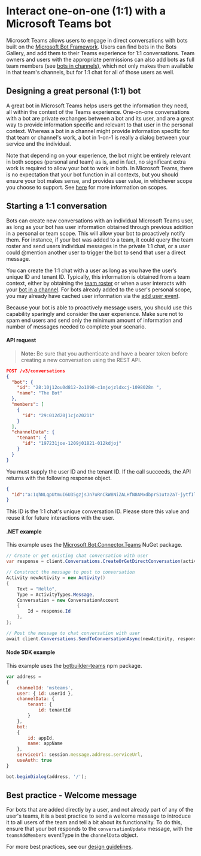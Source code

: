 # Interact one-on-one (1:1) with a Microsoft Teams bot

Microsoft Teams allows users to engage in direct conversations with bots built on the [Microsoft Bot Framework](https://docs.botframework.com/en-us/).  Users can find bots in the Bots Gallery, and add them to their Teams experience for 1:1 conversations.  Team owners and users with the appropriate permissions can also add bots as full team members (see [bots in channels](botsinchannels.md)), which not only makes them available in that team's channels, but for 1:1 chat for all of those users as well.

## Designing a great personal (1:1) bot

A great bot in Microsoft Teams helps users get the information they need, all within the context of the Teams experience.  One-on-one conversations with a bot are private exchanges between a bot and its user, and are a great way to provide information specific and relevant to that user in the personal context.  Whereas a bot in a channel might provide information specific for that team or channel's work, a bot in 1-on-1 is really a dialog between your service and the individual.  

Note that depending on your experience, the bot might be entirely relevant in both scopes (personal and team) as is, and in fact, no significant extra work is required to allow your bot to work in both.  In Microsoft Teams, there is no expectation that your bot function in all contexts, but you should ensure your bot makes sense, and provides user value, in whichever scope you choose to support.  See [here](teamsapps.md) for more information on scopes.

## Starting a 1:1 conversation

Bots can create new conversations with an individual Microsoft Teams user, as long as your bot has user information obtained through previous addition in a personal or team scope. This will allow your bot to proactively notify them. For instance, if your bot was added to a team, it could query the team roster and send users individual messages in the private 1:1 chat, or a user could @mention another user to trigger the bot to send that user a direct message.

You can create the 1:1 chat with a user as long as you have the user’s unique ID and tenant ID. Typically, this information is obtained from a team context, either by obtaining the [team roster](botapis.md#fetching-the-team-roster) or when a user interacts with your [bot in a channel](botsinchannels.md).  For bots already added to the user's personal scope, you may already have cached user information via the [add user event](botevents.md#team-member-or-bot-addition).

Because your bot is able to proactively message users, you should use this capability sparingly and consider the user experience. Make sure not to spam end users and send only the minimum amount of information and number of messages needed to complete your scenario.

#### API request

>**Note:** Be sure that you authenticate and have a bearer token before creating a new conversation using the REST API.

```json
POST /v3/conversations 
{
  "bot": {
    "id": "28:10j12ou0d812-2o1098-c1mjojzldxcj-1098028n ",
    "name": "The Bot"
  },
  "members": [
    {
      "id": "29:012d20j1cjo20211"
    }
  ],
  "channelData": {
    "tenant": {
      "id": "197231joe-1209j01821-012kdjoj"
    }
  }
}
```

You must supply the user ID and the tenant ID. If the call succeeds, the API returns with the following response object.

```json
{
  "id":"a:1qhNLqpUtmuI6U35gzjsJn7uRnCkW8NiZALHfN8AMxdbprS1uta2aT-jytfIlsZR3UZeg3TsIONNInBHsdjzj3PtfHuhkxxvS1jZZ61UAbw8fIdXcNSJyTJm7YvHFOgxo"
}
```

This ID is the 1:1 chat's unique conversation ID. Please store this value and reuse it for future interactions with the user.

#### .NET example

This example uses the [Microsoft.Bot.Connector.Teams](https://www.nuget.org/packages/Microsoft.Bot.Connector.Teams) NuGet package.

```csharp
// Create or get existing chat conversation with user
var response = client.Conversations.CreateOrGetDirectConversation(activity.Recipient, activity.From, activity.GetTenantId());

// Construct the message to post to conversation
Activity newActivity = new Activity()
{
    Text = "Hello",
    Type = ActivityTypes.Message,
    Conversation = new ConversationAccount
    {
        Id = response.Id
    },
};

// Post the message to chat conversation with user
await client.Conversations.SendToConversationAsync(newActivity, response.Id);
```

#### Node SDK example

This example uses the [botbuilder-teams](https://www.npmjs.com/package/botbuilder-teams) npm package.

```js
var address = 
{ 
    channelId: 'msteams',
    user: { id: userId },
    channelData: {
        tenant: {
            id: tenantId
        }
    },
    bot:
    { 
        id: appId,
        name: appName 
    },
    serviceUrl: session.message.address.serviceUrl,
    useAuth: true
}

bot.beginDialog(address, '/');
```

## Best practice - Welcome message

For bots that are added directly by a user, and not already part of any of the user's teams, it is a best practice to send a welcome message to introduce it to all users of the team and tell a bit about its functionality. To do this, ensure that your bot responds to the `conversationUpdate` message, with the `teamsAddMembers` eventType in the `channelData` object.

For more best practices, see our [design guidelines](design.md).
